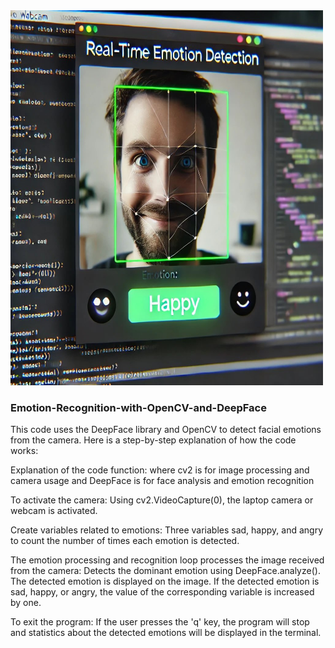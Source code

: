 <img src="opencv.jpg" alt="opencv face" width="500" height="600">
<h3>Emotion-Recognition-with-OpenCV-and-DeepFace</h2>
<p>This code uses the DeepFace library and OpenCV to detect facial emotions from the camera. Here is a step-by-step explanation of how the code works:</p>
<p>Explanation of the code function:
where cv2 is for image processing and camera usage
and DeepFace is for face analysis and emotion recognition</p>
<p>To activate the camera:
Using cv2.VideoCapture(0), the laptop camera or webcam is activated.</p>
<p>Create variables related to emotions: Three variables sad, happy, and angry to count the number of times each emotion is detected.</p>
<p>The emotion processing and recognition loop processes the image received from the camera:
Detects the dominant emotion using DeepFace.analyze().
The detected emotion is displayed on the image.
If the detected emotion is sad, happy, or angry, the value of the corresponding variable is increased by one.</p>
<p>To exit the program:
If the user presses the 'q' key, the program will stop and statistics about the detected emotions will be displayed in the terminal.</p>
